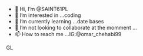 - 👋 Hi, I’m @SAINT61PL
- 👀 I’m interested in ...coding
- 🌱 I’m currently learning ...date bases
- 💞️ I’m not looking to collaborate at the momment ...
- 📫 How to reach me ...IG:@omar_chehabi99

<!---
SAINT61PL/SAINT61PL is a ✨ special ✨ repository because its `README.md` (this file) appears on your GitHub profile.
You can click the Preview link to take a look at your changes.
--->
GL
